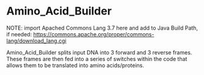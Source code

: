 # Amino_Acid_Builder


NOTE:  import Apached Commons Lang 3.7 here and add to Java Build Path, if needed:  https://commons.apache.org/proper/commons-lang/download_lang.cgi

Amino_Acid_Builder splits input DNA into 3 forward and 3 reverse frames. These frames are then fed into a series of switches within the code that allows them to be translated into
amino acids/proteins.


